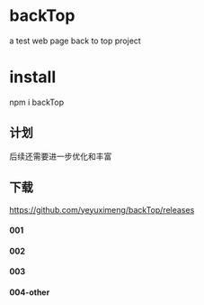 # backTop
a test web page back to top project

# install
npm i backTop 

## 计划
后续还需要进一步优化和丰富

## 下载
https://github.com/yeyuximeng/backTop/releases

#### 001

#### 002
#### 003
#### 004-other
